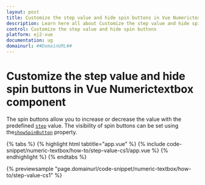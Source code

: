 ```yaml
---
layout: post
title: Customize the step value and hide spin buttons in Vue Numerictextbox component | Syncfusion
description: Learn here all about Customize the step value and hide spin buttons in Syncfusion Vue Numerictextbox component of Syncfusion Essential JS 2 and more.
control: Customize the step value and hide spin buttons 
platform: ej2-vue
documentation: ug
domainurl: ##DomainURL##
---
```


# Customize the step value and hide spin buttons in Vue Numerictextbox component

The spin buttons allow you to increase or decrease the value with the predefined [`step`](https://ej2.syncfusion.com/vue/documentation/api/numerictextbox/#step-number) value. The visibility of spin buttons can be set using the[`showSpinButton`](https://ej2.syncfusion.com/vue/documentation/api/numerictextbox/#showspinbutton-boolean) property.

{% tabs %}
{% highlight html tabtitle="app.vue" %}
{% include code-snippet/numeric-textbox/how-to/step-value-cs1/app.vue %}
{% endhighlight %}
{% endtabs %}
        
{% previewsample "page.domainurl/code-snippet/numeric-textbox/how-to/step-value-cs1" %}